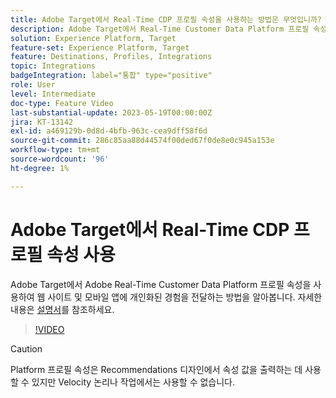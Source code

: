 ```yaml
---
title: Adobe Target에서 Real-Time CDP 프로필 속성을 사용하는 방법은 무엇입니까?
description: Adobe Target에서 Real-Time Customer Data Platform 프로필 속성을 사용하여 웹 사이트 및 모바일 앱에 개인화된 경험을 전달하는 방법을 알아봅니다.
solution: Experience Platform, Target
feature-set: Experience Platform, Target
feature: Destinations, Profiles, Integrations
topic: Integrations
badgeIntegration: label="통합" type="positive"
role: User
level: Intermediate
doc-type: Feature Video
last-substantial-update: 2023-05-19T00:00:00Z
jira: KT-13142
exl-id: a469129b-0d8d-4bfb-963c-cea9dff58f6d
source-git-commit: 286c85aa88d44574f00ded67f0de8e0c945a153e
workflow-type: tm+mt
source-wordcount: '96'
ht-degree: 1%

---
```


# Adobe Target에서 Real-Time CDP 프로필 속성 사용

Adobe Target에서 Adobe Real-Time Customer Data Platform 프로필 속성을 사용하여 웹 사이트 및 모바일 앱에 개인화된 경험을 전달하는 방법을 알아봅니다. 자세한 내용은 [설명서](https://experienceleague.adobe.com/docs/target/using/integrate/integrating-with-rtcdp.html)를 참조하세요.

>[!VIDEO](https://video.tv.adobe.com/v/3419318/?learn=on&enablevpops)

>[!CAUTION]
>
>Platform 프로필 속성은 Recommendations 디자인에서 속성 값을 출력하는 데 사용할 수 있지만 Velocity 논리나 작업에서는 사용할 수 없습니다.
